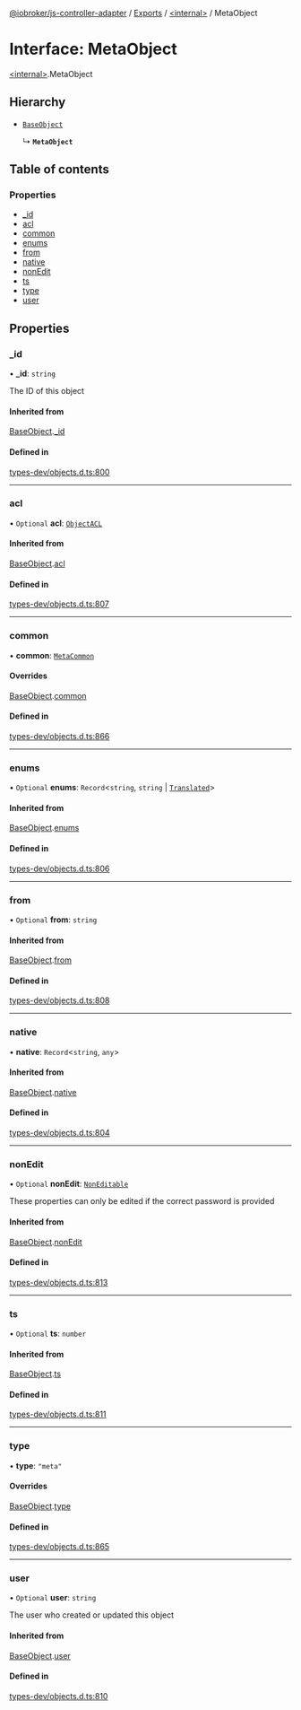 [@iobroker/js-controller-adapter](../README.md) / [Exports](../modules.md) / [\<internal\>](../modules/internal_.md) / MetaObject

# Interface: MetaObject

[\<internal\>](../modules/internal_.md).MetaObject

## Hierarchy

- [`BaseObject`](internal_.BaseObject.md)

  ↳ **`MetaObject`**

## Table of contents

### Properties

- [\_id](internal_.MetaObject.md#_id)
- [acl](internal_.MetaObject.md#acl)
- [common](internal_.MetaObject.md#common)
- [enums](internal_.MetaObject.md#enums)
- [from](internal_.MetaObject.md#from)
- [native](internal_.MetaObject.md#native)
- [nonEdit](internal_.MetaObject.md#nonedit)
- [ts](internal_.MetaObject.md#ts)
- [type](internal_.MetaObject.md#type)
- [user](internal_.MetaObject.md#user)

## Properties

### \_id

• **\_id**: `string`

The ID of this object

#### Inherited from

[BaseObject](internal_.BaseObject.md).[_id](internal_.BaseObject.md#_id)

#### Defined in

[types-dev/objects.d.ts:800](https://github.com/ioBroker/ioBroker.js-controller/blob/63fb6f8b0/packages/types-dev/objects.d.ts#L800)

___

### acl

• `Optional` **acl**: [`ObjectACL`](internal_.ObjectACL.md)

#### Inherited from

[BaseObject](internal_.BaseObject.md).[acl](internal_.BaseObject.md#acl)

#### Defined in

[types-dev/objects.d.ts:807](https://github.com/ioBroker/ioBroker.js-controller/blob/63fb6f8b0/packages/types-dev/objects.d.ts#L807)

___

### common

• **common**: [`MetaCommon`](internal_.MetaCommon.md)

#### Overrides

[BaseObject](internal_.BaseObject.md).[common](internal_.BaseObject.md#common)

#### Defined in

[types-dev/objects.d.ts:866](https://github.com/ioBroker/ioBroker.js-controller/blob/63fb6f8b0/packages/types-dev/objects.d.ts#L866)

___

### enums

• `Optional` **enums**: `Record`\<`string`, `string` \| [`Translated`](../modules/internal_.md#translated)\>

#### Inherited from

[BaseObject](internal_.BaseObject.md).[enums](internal_.BaseObject.md#enums)

#### Defined in

[types-dev/objects.d.ts:806](https://github.com/ioBroker/ioBroker.js-controller/blob/63fb6f8b0/packages/types-dev/objects.d.ts#L806)

___

### from

• `Optional` **from**: `string`

#### Inherited from

[BaseObject](internal_.BaseObject.md).[from](internal_.BaseObject.md#from)

#### Defined in

[types-dev/objects.d.ts:808](https://github.com/ioBroker/ioBroker.js-controller/blob/63fb6f8b0/packages/types-dev/objects.d.ts#L808)

___

### native

• **native**: `Record`\<`string`, `any`\>

#### Inherited from

[BaseObject](internal_.BaseObject.md).[native](internal_.BaseObject.md#native)

#### Defined in

[types-dev/objects.d.ts:804](https://github.com/ioBroker/ioBroker.js-controller/blob/63fb6f8b0/packages/types-dev/objects.d.ts#L804)

___

### nonEdit

• `Optional` **nonEdit**: [`NonEditable`](internal_.NonEditable.md)

These properties can only be edited if the correct password is provided

#### Inherited from

[BaseObject](internal_.BaseObject.md).[nonEdit](internal_.BaseObject.md#nonedit)

#### Defined in

[types-dev/objects.d.ts:813](https://github.com/ioBroker/ioBroker.js-controller/blob/63fb6f8b0/packages/types-dev/objects.d.ts#L813)

___

### ts

• `Optional` **ts**: `number`

#### Inherited from

[BaseObject](internal_.BaseObject.md).[ts](internal_.BaseObject.md#ts)

#### Defined in

[types-dev/objects.d.ts:811](https://github.com/ioBroker/ioBroker.js-controller/blob/63fb6f8b0/packages/types-dev/objects.d.ts#L811)

___

### type

• **type**: ``"meta"``

#### Overrides

[BaseObject](internal_.BaseObject.md).[type](internal_.BaseObject.md#type)

#### Defined in

[types-dev/objects.d.ts:865](https://github.com/ioBroker/ioBroker.js-controller/blob/63fb6f8b0/packages/types-dev/objects.d.ts#L865)

___

### user

• `Optional` **user**: `string`

The user who created or updated this object

#### Inherited from

[BaseObject](internal_.BaseObject.md).[user](internal_.BaseObject.md#user)

#### Defined in

[types-dev/objects.d.ts:810](https://github.com/ioBroker/ioBroker.js-controller/blob/63fb6f8b0/packages/types-dev/objects.d.ts#L810)
